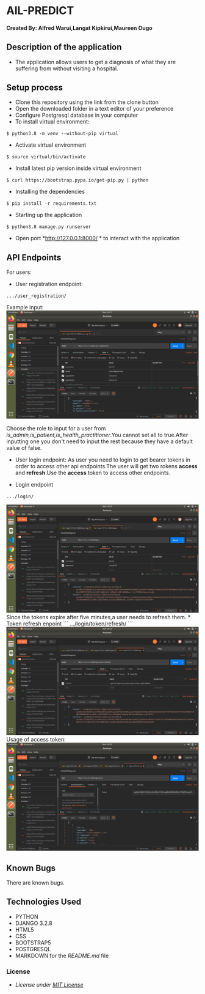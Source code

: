 # AIL-PREDICT
#### Created By: **Alfred Warui**,**Langat Kipkirui**,**Maureen Ougo** 
## Description of the application
- The application allows users to get a diagnosis of what they are suffering from without visiting a hospital.
## Setup process
* Clone this repository using the link from the clone button
* Open the downloaded folder in a text editor of your preference
* Configure Postgresql database in your computer
* To install virtual environment:
```
$ python3.8 -m venv --without-pip virtual
```
* Activate virtual environment
```
$ source virtual/bin/activate
```
* Install latest pip version inside virtual environment
```
$ curl https://bootstrap.pypa.io/get-pip.py | python
```
* Installing the dependencies
```
$ pip install -r requirements.txt
```
* Starting up the application
```
$ python3.8 manage.py runserver
```

* Open port *http://127.0.0.1:8000/ * to interact with the application

## API Endpoints
For users:
- User registration endpoint: 
```
.../user_registration/
```
Example input: 
<img src="screenshots/register.png" alt="postman">

Choose the role to input for a user from *is_admin,is_patient,is_health_practitioner*.You cannot set all to true.After inputting one you don't need to input the rest because they have a default value of false.
- User login endpoint: 
As user you need to login to get bearer tokens in order to access other api endpoints.The user will get two rokens <b>access</b> and <b>refresh</b>.Use the <b>access</b> token to access other endpoints.
* Login endpoint
```
.../login/
```
<img src="screenshots/login.png" alt="postman">
Since the tokens expire after five minutes,a user needs to refresh them.
* Token refresh enpoint
```
.../login/token/refresh/
```
<img src="screenshots/token_refresh.png" alt="postman">
Usage of access token: 
<img src="screenshots/access.png" alt="postman">
  
## Known Bugs
There are known bugs.
## Technologies Used
* PYTHON
* DJANGO 3.2.8
* HTML5
* CSS
* BOOTSTRAP5
* POSTGRESQL
* MARKDOWN for the *README.md* file

### License
* *License under [MIT License](LICENSE)*
